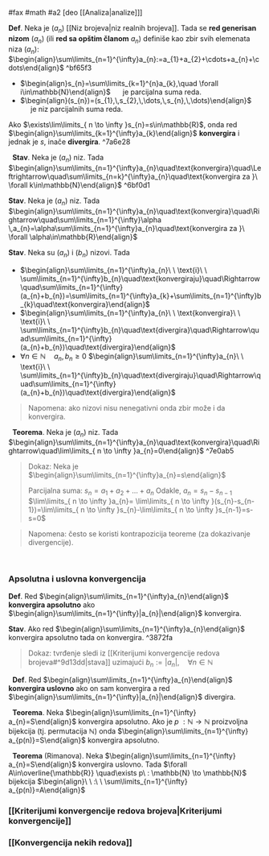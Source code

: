 #fax #math #a2 [deo [[Analiza|analize]]]
$\:$

**Def**. Neka je $(a_{n})$ [[Niz brojeva|niz realnih brojeva]]. Tada se **red generisan nizom** $(a_{n})$ $\Big($ili **red sa opštim članom** $a_{n}$$\Big)$ definiše kao zbir svih elemenata niza $(a_{n})$:
$\begin{align}\sum\limits_{n=1}^{\infty}a_{n}:=a_{1}+a_{2}+\cdots+a_{n}+\cdots\end{align}$ ^bf65f3
- $\begin{align}s_{n}=\sum\limits_{k=1}^{n}a_{k},\quad \forall i\in\mathbb{N}\end{align}$ $\quad$ je parcijalna suma reda.
- $\begin{align}(s_{n})=(s_{1},\,s_{2},\,\dots,\,s_{n},\,\dots)\end{align}$ $\quad$ je niz parcijalnih suma reda.

Ako $\exists\lim\limits_{ n \to \infty }s_{n}=s\in\mathbb{R}$, onda red $\begin{align}\sum\limits_{k=1}^{\infty}a_{k}\end{align}$ **konvergira** i jednak je $s$, inače **divergira**. ^7a6e28


$\:$
**Stav**. Neka je $(a_{n})$ niz. Tada
$\begin{align}\sum\limits_{n=1}^{\infty}a_{n}\quad\text{konvergira}\quad\Leftrightarrow\quad\sum\limits_{n=k}^{\infty}a_{n}\quad\text{konvergira za }\ \forall k\in\mathbb{N}\end{align}$ ^6bf0d1

**Stav**. Neka je $(a_{n})$ niz. Tada
$\begin{align}\sum\limits_{n=1}^{\infty}a_{n}\quad\text{konvergira}\quad\Rightarrow\quad\sum\limits_{n=1}^{\infty}\alpha \,a_{n}=\alpha\sum\limits_{n=1}^{\infty}a_{n}\quad\text{konvergira za }\ \forall \alpha\in\mathbb{R}\end{align}$

**Stav**. Neka su $(a_{n})$ i $(b_{n})$ nizovi. Tada
- $\begin{align}\sum\limits_{n=1}^{\infty}a_{n}\ \ \text{i}\ \ \sum\limits_{n=1}^{\infty}b_{n}\quad\text{konvergiraju}\quad\Rightarrow\quad\sum\limits_{n=1}^{\infty}(a_{n}+b_{n})=\sum\limits_{n=1}^{\infty}a_{k}+\sum\limits_{n=1}^{\infty}b_{k}\quad\text{konvergira}\end{align}$
$\:$
- $\begin{align}\sum\limits_{n=1}^{\infty}a_{n}\ \ \text{konvergira}\ \ \text{i}\ \ \sum\limits_{n=1}^{\infty}b_{n}\quad\text{divergira}\quad\Rightarrow\quad\sum\limits_{n=1}^{\infty}(a_{n}+b_{n})\quad\text{divergira}\end{align}$
$\:$ 
- $\forall n\in \mathbb{N}\quad a_{n},\,b_{n}\geqslant0$
$\begin{align}\sum\limits_{n=1}^{\infty}a_{n}\ \ \text{i}\ \ \sum\limits_{n=1}^{\infty}b_{n}\quad\text{divergiraju}\quad\Rightarrow\quad\sum\limits_{n=1}^{\infty}(a_{n}+b_{n})\quad\text{divergira}\end{align}$
> Napomena: ako nizovi nisu nenegativni onda zbir može i da konvergira.

$\:$
**Teorema**. Neka je $(a_{n})$ niz. Tada
$\begin{align}\sum\limits_{n=1}^{\infty}a_{n}\quad\text{konvergira}\quad\Rightarrow\quad\lim\limits_{ n \to \infty }a_{n}=0\end{align}$ ^7e0ab5
> Dokaz:
> Neka je $\begin{align}\sum\limits_{n=1}^{\infty}a_{n}=s\end{align}$
> 
> Parcijalna suma: $s_{n}=a_{1}+a_{2}+\dots+a_{n}$
> Odakle, $a_{n}=s_{n}-s_{n-1}$
> $\lim\limits_{ n \to \infty }a_{n}= \lim\limits_{ n \to \infty }(s_{n}-s_{n-1})=\lim\limits_{ n \to \infty }s_{n}-\lim\limits_{ n \to \infty }s_{n-1}=s-s=0$

> Napomena: često se koristi kontrapozicija teoreme (za dokazivanje divergencije).

$\:$
### Apsolutna i uslovna konvergencija

**Def**. Red $\begin{align}\sum\limits_{n=1}^{\infty}a_{n}\end{align}$ **konvergira apsolutno** ako $\begin{align}\sum\limits_{n=1}^{\infty}|a_{n}|\end{align}$ konvergira.

**Stav**. Ako red $\begin{align}\sum\limits_{n=1}^{\infty}a_{n}\end{align}$ konvergira apsolutno tada on konvergira. ^3872fa
> Dokaz: tvrđenje sledi iz [[Kriterijumi konvergencije redova brojeva#^9d13dd|stava]] uzimajući $b_{n}:=|a_{n}|,\quad\forall n\in\mathbb{N}$

$\:$
**Def**. Red $\begin{align}\sum\limits_{n=1}^{\infty}a_{n}\end{align}$ **konvergira uslovno** ako on sam konvergira a red $\begin{align}\sum\limits_{n=1}^{\infty}|a_{n}|\end{align}$ divergira.

$\:$
**Teorema**. Neka  $\begin{align}\sum\limits_{n=1}^{\infty} a_{n}=S\end{align}$ konvergira apsolutno. Ako je $p\ : \mathbb{N} \to \mathbb{N}$ proizvoljna bijekcija (tj. permutacija $\mathbb{N}$) onda $\begin{align}\sum\limits_{n=1}^{\infty} a_{p(n)}=S\end{align}$ konvergira apsolutno.

$\:$
**Teorema** (Rimanova). Neka  $\begin{align}\sum\limits_{n=1}^{\infty} a_{n}=S\end{align}$ konvergira uslovno. Tada $\forall A\in\overline{\mathbb{R}} \quad\exists p\ : \mathbb{N} \to \mathbb{N}$  bijekcija $\begin{align}\ \ :\ \ \sum\limits_{n=1}^{\infty} a_{p(n)}=A\end{align}$ 

### [[Kriterijumi konvergencije redova brojeva|Kriterijumi konvergencije]]
### [[Konvergencija nekih redova]] 
